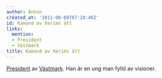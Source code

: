 ```yaml
---
author: Anton
created_at: '2011-08-09T07:28:46Z'
id: Kamand av Xerims ätt
links:
  mention:
  - President
  - Västmark
title: Kamand av Xerims ätt
---
```


[President] av [Västmark]. Han är en ung man fylld av visioner.

  [President]: President
  [Västmark]: Västmark
